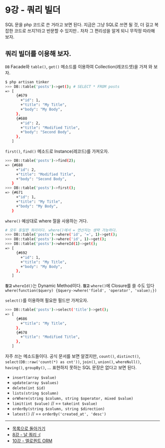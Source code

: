 # 9강 - 쿼리 빌더

SQL 문을 php 코드로 쓴 거라고 보면 된다. 지금은 그냥 SQL로 쓰면 될 것, 더 길고 복잡한 코드로 쓰지?라고 반문할 수 있지만.. 차차 그 편리성을 알게 되니 무작정 따라해 보자.

## 쿼리 빌더를 이용해 보자.

`DB` Facade와 `table()`, `get()` 메소드를 이용하여 Collection(레코드셋)을 가져 와 보자.

```bash
$ php artisan tinker
>>> DB::table('posts')->get(); # SELECT * FROM posts
=> [
     {#679
       +"id": 1,
       +"title": "My Title",
       +"body": "My Body",
     },
     {#680
       +"id": 2,
       +"title": "Modified Title",
       +"body": "Second Body",
     },
   ]
```

`first()`, `find()` 메소드로 Instance(레코드)를 가져오자.

```bash
>>> DB::table('posts')->find(2);
=> {#688
     +"id": 2,
     +"title": "Modified Title",
     +"body": "Second Body",
   }
>>> DB::table('posts')->first();
=> {#671
     +"id": 1,
     +"title": "My Title",
     +"body": "My Body",
   }
```

`where()` 예상대로 where 절을 사용하는 거다.

```bash
# 모두 동일한 쿼리이다. where()에서 = 연산자는 생략 가능하다.
>>> DB::table('posts')->where('id', '=', 1)->get(); 
>>> DB::table('posts')->where('id', 1)->get();
>>> DB::table('posts')->whereId(1)->get();
=> [
     {#692
       +"id": 1,
       +"title": "My Title",
       +"body": "My Body",
     },
   ]
```

**`참고`** `whereId()`는 Dynamic Method이다.
**`참고`** `where()`에 Closure를 쓸 수도 있다 `where(function($query) {$query->where('field', 'operator', 'value);})`

`select()`를 이용하여 필요한 필드만 가져오자.

```bash
>>> DB::table('posts')->select('title')->get();
=> [
     {#686
       +"title": "My Title",
     },
     {#678
       +"title": "Modified Title",
     },
   ]
```

자주 쓰는 메소드들이다. 공식 문서를 보면 알겠지만, `count()`, `distinct()`, `select(DB::raw('count(*) as cnt'))`, `join()`, `union()`, `whereNull()`, `having()`, `groupBy()`, ... 표현하지 못하는 SQL 문장은 없다고 보면 된다.
- `insert(array $value)`
- `update(array $values)`
- `delete(int $id)`
- `lists(string $column)`
- `orWhere(string $column, string $operator, mixed $value)`
- `limit(int $value)` // == `take(int $value)`
- `orderBy(string $column, string $direction)`
- `latest()` // == `orderBy('created_at', 'desc')`
<!--@start-->
---

- [목록으로 돌아가기](../readme.md)
- [8강 - 날 쿼리 :(](08-raw-queries.md)
- [10강 - 엘로퀀트 ORM](10-eloquent.md)

<!--@end-->

